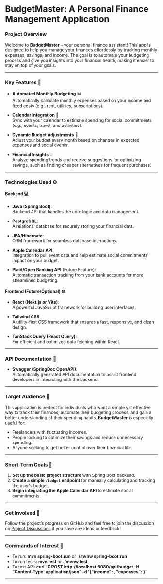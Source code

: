 # **BudgetMaster: A Personal Finance Management Application**

### **Project Overview**
Welcome to **BudgetMaster** – your personal finance assistant! This app is designed to help you manage your finances effortlessly by tracking monthly expenses, savings, and income. The goal is to automate your budgeting process and give you insights into your financial health, making it easier to stay on top of your goals.

---

### **Key Features** 🔑

- **Automated Monthly Budgeting** 📊  
  Automatically calculate monthly expenses based on your income and fixed costs (e.g., rent, utilities, subscriptions).
  
- **Calendar Integration** 📅  
  Sync with your calendar to estimate spending for social commitments (e.g., events, travel, and activities).
  
- **Dynamic Budget Adjustments** 🔄  
  Adjust your budget every month based on changes in expected expenses and social events.
  
- **Financial Insights** 💡  
  Analyze spending trends and receive suggestions for optimizing savings, such as finding cheaper alternatives for frequent purchases.

---

### **Technologies Used** ⚙️

#### **Backend** 💻

- **Java (Spring Boot)**:  
  Backend API that handles the core logic and data management.
  
- **PostgreSQL**:  
  A relational database for securely storing your financial data.
  
- **JPA/Hibernate**:  
  ORM framework for seamless database interactions.
  
- **Apple Calendar API**:  
  Integration to pull event data and help estimate social commitments' impact on your budget.

- **Plaid/Open Banking API** (Future Feature):  
  Automatic transaction tracking from your bank accounts for more streamlined budgeting.

#### **Frontend (Future/Optional)** 🌐

- **React (Next.js or Vite)**:  
  A powerful JavaScript framework for building user interfaces.

- **Tailwind CSS**:  
  A utility-first CSS framework that ensures a fast, responsive, and clean design.

- **TanStack Query (React Query)**:  
  For efficient and optimized data fetching within React.

---

### **API Documentation** 📖

- **Swagger (SpringDoc OpenAPI)**:  
  Automatically generated API documentation to assist frontend developers in interacting with the backend.

---

### **Target Audience** 🎯

This application is perfect for individuals who want a simple yet effective way to track their finances, automate their budgeting process, and gain a better understanding of their spending habits. **BudgetMaster** is especially useful for:

- Freelancers with fluctuating incomes.
- People looking to optimize their savings and reduce unnecessary spending.
- Anyone seeking to get better control over their financial life.

---

### **Short-Term Goals** 🎯

1. **Set up the basic project structure** with Spring Boot backend.
2. **Create a simple `/budget` endpoint** for manually calculating and tracking the user's budget.
3. **Begin integrating the Apple Calendar API** to estimate social commitments.

---

### **Get Involved** 🤝

Follow the project’s progress on GitHub and feel free to join the discussion on [Project Discussions](#) if you have any ideas or feedback!

---

### **Commands of Interest** 🤝

- To run: **mvn spring-boot:run** or **./mvnw spring-boot:run**
- To run tests: **mvn test** or **./mvnw test**
- To test API: **curl -X POST http://localhost:8080/api/budget -H "Content-Type: application/json" -d '{"income": <INCOME>, "expenses": <EXPENSES>}'**

---